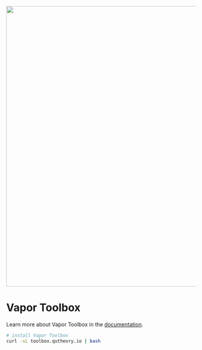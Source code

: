 <p align="center">
<img src="https://cloud.githubusercontent.com/assets/1342803/16012068/d98ba914-3155-11e6-8efe-733f35fe67a3.png" width="745" align="middle"/>
</p>

# Vapor Toolbox

Learn more about Vapor Toolbox in the <a href="https://vapor.readme.io/docs/install-toolbox">documentation</a>.

```sh
# install Vapor Toolbox
curl -sL toolbox.qutheory.io | bash
```
